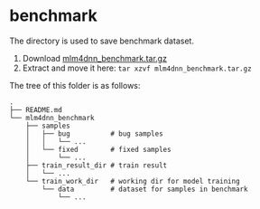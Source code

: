 # benchmark

The directory is used to save benchmark dataset.

1. Download [mlm4dnn_benchmark.tar.gz](https://mega.nz/file/o2NXhKaT#YQFkmbWnYyeTyOt6m9qKc0s_ZPxwSqiwsxedgANxEYs)
2. Extract and move it here: `tar xzvf mlm4dnn_benchmark.tar.gz`

The tree of this folder is as follows:
```
.
├── README.md
└── mlm4dnn_benchmark
    ├── samples
    │   ├── bug          # bug samples
    │   │   └── ...
    │   └── fixed        # fixed samples
    │       └── ...
    ├── train_result_dir # train result
    │   └── ...
    └── train_work_dir   # working dir for model training
        └── data         # dataset for samples in benchmark
            └── ...
```
